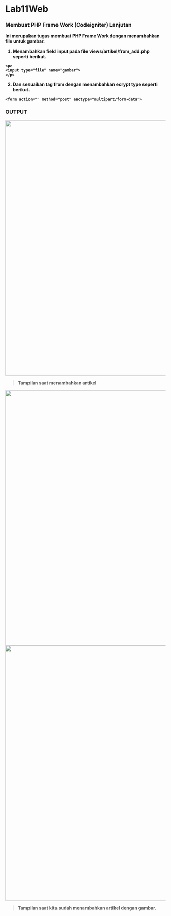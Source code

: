 # Lab11Web

### Membuat PHP Frame Work (Codeigniter) Lanjutan <b>

Ini merupakan tugas membuat PHP Frame Work dengan menambahkan file untuk gambar.

1. Menambahkan field input pada file views/artikel/from_add.php seperti berikut.
```
<p>
<input type="file" name="gambar">
</p>
```

2. Dan sesuaikan tag from dengan menambahkan ecrypt type seperti berikut.
```
<form action="" method="post" enctype="multipart/form-data">
```

### OUTPUT
<img src="./ss/s.png" style="margin: auto; width:800px;">

> Tampilan saat menambahkan artikel

<img src="./ss/ss.png" style="margin: auto; width:800px;">

<img src="./ss/s.png" style="margin: auto; width:800px;">

> Tampilan saat kita sudah menambahkan artikel dengan gambar.